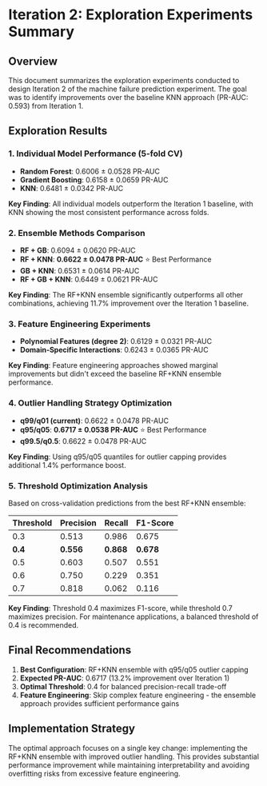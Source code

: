 # Iteration 2: Exploration Experiments Summary

## Overview
This document summarizes the exploration experiments conducted to design Iteration 2 of the machine failure prediction experiment. The goal was to identify improvements over the baseline KNN approach (PR-AUC: 0.593) from Iteration 1.

## Exploration Results

### 1. Individual Model Performance (5-fold CV)
- **Random Forest**: 0.6006 ± 0.0528 PR-AUC
- **Gradient Boosting**: 0.6158 ± 0.0659 PR-AUC  
- **KNN**: 0.6481 ± 0.0342 PR-AUC

**Key Finding**: All individual models outperform the Iteration 1 baseline, with KNN showing the most consistent performance across folds.

### 2. Ensemble Methods Comparison
- **RF + GB**: 0.6094 ± 0.0620 PR-AUC
- **RF + KNN**: **0.6622 ± 0.0478 PR-AUC** ⭐ Best Performance
- **GB + KNN**: 0.6531 ± 0.0614 PR-AUC
- **RF + GB + KNN**: 0.6449 ± 0.0621 PR-AUC

**Key Finding**: The RF+KNN ensemble significantly outperforms all other combinations, achieving 11.7% improvement over the Iteration 1 baseline.

### 3. Feature Engineering Experiments
- **Polynomial Features (degree 2)**: 0.6129 ± 0.0321 PR-AUC
- **Domain-Specific Interactions**: 0.6243 ± 0.0365 PR-AUC

**Key Finding**: Feature engineering approaches showed marginal improvements but didn't exceed the baseline RF+KNN ensemble performance.

### 4. Outlier Handling Strategy Optimization
- **q99/q01 (current)**: 0.6622 ± 0.0478 PR-AUC
- **q95/q05**: **0.6717 ± 0.0538 PR-AUC** ⭐ Best Performance
- **q99.5/q0.5**: 0.6622 ± 0.0478 PR-AUC

**Key Finding**: Using q95/q05 quantiles for outlier capping provides additional 1.4% performance boost.

### 5. Threshold Optimization Analysis
Based on cross-validation predictions from the best RF+KNN ensemble:

| Threshold | Precision | Recall | F1-Score |
|-----------|-----------|---------|----------|
| 0.3       | 0.513     | 0.986   | 0.675    |
| **0.4**   | **0.556** | **0.868**| **0.678** |
| 0.5       | 0.603     | 0.507   | 0.551    |
| 0.6       | 0.750     | 0.229   | 0.351    |
| 0.7       | 0.818     | 0.062   | 0.116    |

**Key Finding**: Threshold 0.4 maximizes F1-score, while threshold 0.7 maximizes precision. For maintenance applications, a balanced threshold of 0.4 is recommended.

## Final Recommendations
1. **Best Configuration**: RF+KNN ensemble with q95/q05 outlier capping
2. **Expected PR-AUC**: 0.6717 (13.2% improvement over Iteration 1)
3. **Optimal Threshold**: 0.4 for balanced precision-recall trade-off
4. **Feature Engineering**: Skip complex feature engineering - the ensemble approach provides sufficient performance gains

## Implementation Strategy
The optimal approach focuses on a single key change: implementing the RF+KNN ensemble with improved outlier handling. This provides substantial performance improvement while maintaining interpretability and avoiding overfitting risks from excessive feature engineering.